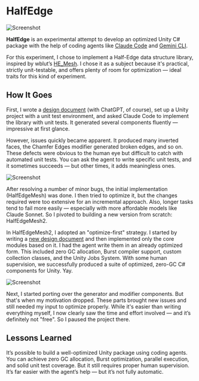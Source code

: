 # HalfEdge

![Screenshot](https://github.com/user-attachments/assets/541aa20a-aacb-4f33-bfed-f408ece4b73d)

**HalfEdge** is an experimental attempt to develop an optimized Unity C# package
with the help of coding agents like [Claude Code] and [Gemini CLI].

[Claude Code]: https://www.anthropic.com/claude-code
[Gemini CLI]: https://blog.google/technology/developers/introducing-gemini-cli-open-source-ai-agent/

For this experiment, I chose to implement a Half-Edge data structure library,
inspired by wblut’s [HE_Mesh]. I chose it as a subject because it's practical,
strictly unit-testable, and offers plenty of room for optimization — ideal
traits for this kind of experiment.

[HE_Mesh]: https://github.com/wblut/HE_Mesh

## How It Goes

First, I wrote a [design document] (with ChatGPT, of course), set up a Unity
project with a unit test environment, and asked Claude Code to implement the
library with unit tests. It generated several components fluently — impressive
at first glance.

[design document]: /Design.md

However, issues quickly became apparent. It produced many inverted faces, the
Chamfer Edges modifier generated broken edges, and so on. These defects were
obvious to the human eye but difficult to catch with automated unit tests. You
can ask the agent to write specific unit tests, and it sometimes succeeds — but
other times, it adds meaningless ones.

![Screenshot](https://github.com/user-attachments/assets/b1634522-0eba-42f4-8637-f60647f2914d)

After resolving a number of minor bugs, the initial implementation
(HalfEdgeMesh) was done. I then tried to optimize it, but the changes required
were too extensive for an incremental approach. Also, longer tasks tend to fail
more easily — especially with more affordable models like Claude Sonnet. So I
pivoted to building a new version from scratch: HalfEdgeMesh2.

In HalfEdgeMesh2, I adopted an "optimize-first" strategy. I started by writing a
[new design document] and then implemented only the core modules based on it. I
had the agent write them in an already optimized form. This included zero GC
allocation, Burst compiler support, custom collection classes, and the Unity
Jobs System. With some human supervision, we successfully produced a suite of
optimized, zero-GC C# components for Unity. Yay.

[new design document]: /HalfEdgeMesh2_Design.md

![Screenshot](https://github.com/user-attachments/assets/0240bce3-bc77-42ae-ac0d-cf503a6b06a2)

Next, I started porting over the generator and modifier components. But that's
when my motivation dropped. These parts brought new issues and still needed my
input to optimize properly. While it's easier than writing everything myself, I
now clearly saw the time and effort involved — and it’s definitely not "free".
So I paused the project there.

## Lessons Learned

It’s possible to build a well-optimized Unity package using coding agents. You
can achieve zero GC allocation, Burst optimization, parallel execution, and
solid unit test coverage. But it still requires proper human supervision. It’s
far easier with the agent’s help — but it’s not fully automatic.
